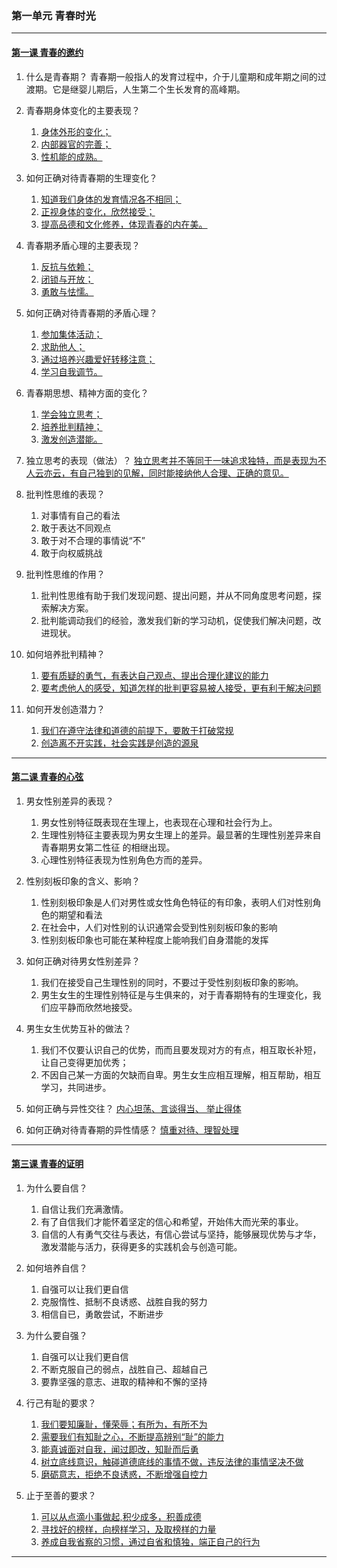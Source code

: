 ### 第一单元 青春时光

---

#### [第一课 青春的邀约](./%E7%AC%AC%E4%B8%80%E8%AF%BE%20%E9%9D%92%E6%98%A5%E7%9A%84%E9%82%80%E7%BA%A6.html)

1. 什么是青春期？
    青春期一般指人的发育过程中，介于儿童期和成年期之间的过渡期。它是继婴儿期后，人生第二个生长发育的高峰期。

2. 青春期身体变化的主要表现？
    1. <u>身体外形的变化；</u>
    2. <u>内部器官的完善；</u>
    3. <u>性机能的成熟。</u>

3. 如何正确对待青春期的生理变化？
    1. <u>知道我们身体的发育情况各不相同；</u>
    2. <u>正视身体的变化，欣然接受；</u>
    3. <u>提高品德和文化修养，体现青春的内在美。</u>

4. 青春期矛盾心理的主要表现？
    1. <u>反抗与依赖；</u>
    2. <u>闭锁与开放；</u>
    3. <u>勇敢与怯懦。</u>

5. 如何正确对待青春期的矛盾心理？
    1. <u>参加集体活动；</u>
    2. <u>求助他人；</u>
    3. <u>通过培养兴趣爱好转移注意；</u>
    4. <u>学习自我调节。</u>

6. 青春期思想、精神方面的变化？
    1. <u>学会独立思考；</u>
    2. <u>培养批判精神；</u>
    3. <u>激发创造潜能。</u>

7. 独立思考的表现（做法）？
    <u>独立思考并不等同于一味追求独特，而是表现为不人云亦云，有自己独到的见解，同时能接纳他人合理、正确的意见。</u>

8. 批判性思维的表现？
    1. 对事情有自己的看法
    2. 敢于表达不同观点
    3. 敢于对不合理的事情说“不”
    4. 敢于向权威挑战

9. 批判性思维的作用？
    1. 批判性思维有助于我们发现问题、提出问题，并从不同角度思考问题，探索解决方案。
    2. 批判能调动我们的经验，激发我们新的学习动机，促使我们解决问题，改进现状。

10. 如何培养批判精神？
    1. <u>要有质疑的勇气，有表达自己观点、提出合理化建议的能力</u>
    2. <u>要考虑他人的感受，知道怎样的批判更容易被人接受，更有利于解决问题</u>

11. 如何开发创造潜力？
    1. <u>我们在遵守法律和道德的前提下，要敢于打破常规</u>
    2. <u>创造离不开实践，社会实践是创造的源泉</u>

---

#### [第二课 青春的心弦](./%E7%AC%AC%E4%BA%8C%E8%AF%BE%20%E9%9D%92%E6%98%A5%E7%9A%84%E5%BF%83%E5%BC%A6.html)

1. 男女性别差异的表现？
   1. 男女性别特征既表现在生理上，也表现在心理和社会行为上。
   2. 生理性别特征主要表现为男女生理上的差异。最显著的生理性别差异来自青春期男女第二性征 的相继出现。
   3. 心理性别特征表现为性别角色方而的差异。

2. 性别刻板印象的含义、影响？
   1. 性别刻极印象是人们对男性或女性角色特征的有印象，表明人们对性别角色的期望和看法
   2. 在社会中，人们对性别的认识通常会受到性别刻板印象的影响
   3. 性别刻板印象也可能在某种程度上能响我们自身潜能的发挥

3. 如何正确对待男女性别差异？
   1. 我们在接受自己生理性别的同时，不要过于受性别刻板印象的影响。
   2. 男生女生的生理性别特征是与生俱来的，对于青春期特有的生理变化，我们应平静而欣然地接受。

4. 男生女生优势互补的做法？
   1. 我们不仅要认识自己的优势，而而且要发现对方的有点，相互取长补短，让自己变得更加优秀；
   2. 不因自己某一方面的欠缺而自卑。男生女生应相互理解，相互帮助，相互学习，共同进步。

5. 如何正确与异性交往？
   <u>内心坦荡、言谈得当、 举止得体</u>

6. 如何正确对待青春期的异性情感？
   <u>慎重对待、理智处理</u>

---

#### [第三课 青春的证明](./%E7%AC%AC%E4%B8%89%E8%AF%BE%20%E9%9D%92%E6%98%A5%E7%9A%84%E8%AF%81%E6%98%8E.html)

1. 为什么要自信？
   1. 自信让我们充满激情。
   2. 有了自信我们才能怀着坚定的信心和希望，开始伟大而光荣的事业。
   3. 自信的人有勇气交往与表达，有信心尝试与坚持，能够展现优势与才华，激发潜能与活力，获得更多的实践机会与创造可能。

2. 如何培养自信？
   1. 自强可以让我们更自信
   2. 克服惰性、抵制不良诱惑、战胜自我的努力
   3. 相信自已，勇敢尝试，不断进步

3. 为什么要自强？
   1. 自强可以让我们更自信
   2. 不断克服自己的弱点，战胜自己、超越自己
   3. 要靠坚强的意志、进取的精神和不懈的坚持

4. 行己有耻的要求？
   1. <u>我们要知廉耻，懂荣辱；有所为，有所不为</u>
   2. <u>需要我们有知耻之心，不断提高辨别“耻”的能力</u>
   3. <u>能真诚面对自我，闻过即改，知耻而后勇</u>
   4. <u>树立底线意识，触碰道德底线的事情不做，违反法律的事情坚决不做</u>
   5. <u>磨砺意志，拒绝不良诱惑，不断增强自控力</u>

5. 止于至善的要求？
   1. <u>可以从点滴小事做起,积少成多，积善成德</u>
   2. <u>寻找好的榜样，向榜样学习，及取榜样的力量</u>
   3. <u>养成自我省察的习惯，通过自省和慎独，端正自己的行为</u>

---